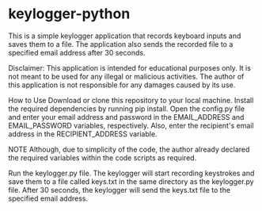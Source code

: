 # keylogger-python
This is a simple keylogger application that records keyboard inputs and saves them to a file. The application also sends the recorded file to a specified email address after 30 seconds.

Disclaimer: This application is intended for educational purposes only. It is not meant to be used for any illegal or malicious activities. The author of this application is not responsible for any damages caused by its use.

How to Use
Download or clone this repository to your local machine.
Install the required dependencies by running pip install.
Open the config.py file and enter your email address and password in the EMAIL_ADDRESS and EMAIL_PASSWORD variables, respectively. Also, enter the recipient's email address in the RECIPIENT_ADDRESS variable. 

NOTE
Although, due to simplicity of the code, the author already declared the required variables within the code scripts as required.

Run the keylogger.py file.
The keylogger will start recording keystrokes and save them to a file called keys.txt in the same directory as the keylogger.py file.
After 30 seconds, the keylogger will send the keys.txt file to the specified email address.